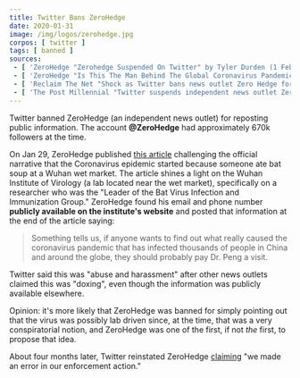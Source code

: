 ```yaml
---
title: Twitter Bans ZeroHedge
date: 2020-01-31
image: /img/logos/zerohedge.jpg
corpos: [ twitter ]
tags: [ banned ]
sources:
 - [ 'ZeroHedge "Zerohedge Suspended On Twitter" by Tyler Durden (1 Feb 2020)', 'https://www.zerohedge.com/political/zerohedge-suspended-twitter' ]
 - [ 'ZeroHedge "Is This The Man Behind The Global Coronavirus Pandemic?" by Tyler Durden (29 Jan 2020)', 'https://www.zerohedge.com/health/man-behind-global-coronavirus-pandemic' ]
 - [ 'Reclaim The Net "Shock as Twitter bans news outlet Zero Hedge for "abuse and harassment"" by Tom Parker (31 Jan 2020)', 'https://reclaimthenet.org/zero-hedge-twitter-suspended/' ]
 - [ 'The Post Millennial "Twitter suspends independent news outlet Zero Hedge" by Ian Miles Cheong (31 Jan 2020)', 'https://thepostmillennial.com/breaking-twitter-suspends-independent-news-outlet-zero-hedge' ]
---
```


Twitter banned ZeroHedge (an independent news outlet) for reposting public
information. The account **@ZeroHedge** had approximately 670k followers at
the time.

On Jan 29, ZeroHedge published [this
article](https://www.zerohedge.com/health/man-behind-global-coronavirus-pandemic)
challenging the official narrative that the Coronavirus epidemic started
because someone ate bat soup at a Wuhan wet market.  The article shines a light
on the Wuhan Institute of Virology (a lab located near the wet market),
specifically on a researcher who was the "Leader of the Bat Virus Infection and
Immunization Group." ZeroHedge found his email and phone number **publicly
available on the institute's website** and posted that information at the end
of the article saying:
> Something tells us, if anyone wants to find out what really caused the
> coronavirus pandemic that has infected thousands of people in China and
> around the globe, they should probably pay Dr. Peng a visit.

Twitter said this was "abuse and harassment" after other news outlets claimed
this was "doxing", even though the information was publicly available
elsewhere.

Opinion: it's more likely that ZeroHedge was banned for simply pointing out
that the virus was possibly lab driven since, at the time, that was a very
conspiratorial notion, and ZeroHedge was one of the first, if not _the_ first,
to propose that idea.

About four months later, Twitter reinstated ZeroHedge
[claiming](https://archive.vn/NnZnw#selection-1113.0-1115.1) "we made an
error in our enforcement action."
